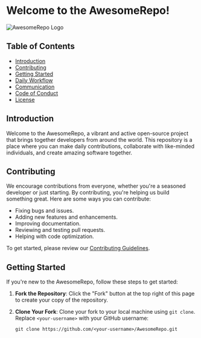 # Welcome to the AwesomeRepo!

![AwesomeRepo Logo](logo.png)

## Table of Contents

- [Introduction](#introduction)
- [Contributing](#contributing)
- [Getting Started](#getting-started)
- [Daily Workflow](#daily-workflow)
- [Communication](#communication)
- [Code of Conduct](#code-of-conduct)
- [License](#license)

## Introduction

Welcome to the AwesomeRepo, a vibrant and active open-source project that brings together developers from around the world. This repository is a place where you can make daily contributions, collaborate with like-minded individuals, and create amazing software together.

## Contributing

We encourage contributions from everyone, whether you're a seasoned developer or just starting. By contributing, you're helping us build something great. Here are some ways you can contribute:

- Fixing bugs and issues.
- Adding new features and enhancements.
- Improving documentation.
- Reviewing and testing pull requests.
- Helping with code optimization.

To get started, please review our [Contributing Guidelines](CONTRIBUTING.md).

## Getting Started

If you're new to the AwesomeRepo, follow these steps to get started:

1. **Fork the Repository**: Click the "Fork" button at the top right of this page to create your copy of the repository.

2. **Clone Your Fork**: Clone your fork to your local machine using `git clone`. Replace `<your-username>` with your GitHub username:

   ```shell
   git clone https://github.com/<your-username>/AwesomeRepo.git
